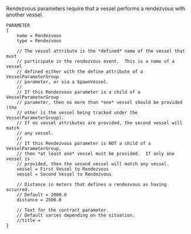 Rendezvous parameters require that a vessel performs a rendezvous with another vessel.

    PARAMETER
    {
        name = Rendezvous
        type = Rendezvous

        // The vessel attribute is the *defined* name of the vessel that must
        // participate in the rendezvous event.  This is a name of a vessel
        // defined either with the define attribute of a VesselParameterGroup
        // parameter, or via a SpawnVessel.
        //
        // If this Rendezvous parameter is a child of a VesselParameterGroup
        // parameter, then no more than *one* vessel should be provided (the
        // other is the vessel being tracked under the VesselParameterGroup).
        // If no vessel attributes are provided, the second vessel will match
        // any vessel.
        //
        // If this Rendezvous parameter is NOT a child of a VesselParameterGroup,
        // then *at least one* vessel must be provided.  If only one vessel is
        // provided, then the second vessel will match any vessel.
        vessel = First Vessel to Rendezvous
        vessel = Second Vessel to Rendezvous

        // Distance in meters that defines a rendezvous as having occurred.
        // Default = 2000.0
        distance = 2500.0

        // Text for the contract parameter.
        // Default varies depending on the situation.
        //title =
    }
